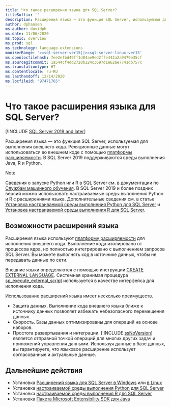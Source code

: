 ```yaml
---
title: Что такое расширения языка для SQL Server?
titleSuffix: ''
description: Расширения языка — это функция SQL Server, используемая для выполнения внешнего кода. В SQL Server поддерживаются Java, R и Python. Реляционные данные могут использоваться во внешнем коде с помощью платформы расширяемости.
author: dphansen
ms.author: davidph
ms.date: 11/06/2020
ms.topic: overview
ms.prod: sql
ms.technology: language-extensions
monikerRange: '>=sql-server-ver15||>=sql-server-linux-ver15'
ms.openlocfilehash: 7ee2efbd49ff1d04ae9ed2ffe442a2a9479e35cf
ms.sourcegitcommit: 1a544cf4dd2720b124c3697d1e62ae7741db757c
ms.translationtype: HT
ms.contentlocale: ru-RU
ms.lasthandoff: 12/14/2020
ms.locfileid: "97471765"
---
```

# <a name="what-is-sql-server-language-extensions"></a>Что такое расширения языка для SQL Server?
[!INCLUDE [SQL Server 2019 and later](../includes/applies-to-version/sqlserver2019.md)]

Расширения языка — это функция SQL Server, используемая для выполнения внешнего кода. Реляционные данные могут использоваться во внешнем коде с помощью [платформы расширяемости](concepts/extensibility-framework.md). В SQL Server 2019 поддерживаются среды выполнения Java, R и Python.

> [!NOTE]
> Сведения о запуске Python или R в SQL Server см. в документации по [Службам машинного обучения](../machine-learning/sql-server-machine-learning-services.md). В SQL Server 2019 и более поздних версий можно использовать настраиваемые среды выполнения Python и R с расширениями языка. Дополнительные сведения см. в статье [Установка настраиваемой среды выполнения Python для SQL Server](../machine-learning/install/custom-runtime-python.md) и [Установка настраиваемой среды выполнения R для SQL Server](../machine-learning/install/custom-runtime-r.md).

## <a name="what-you-can-do-with-language-extensions"></a>Возможности расширений языка

Расширения языка используют [платформу расширяемости](concepts/extensibility-framework.md) для исполнения внешнего кода. Выполнение кода изолировано от процессов ядра, но полностью интегрировано с выполнением запросов SQL Server. Вы можете выполнять код в источнике данных, чтобы не передавать данные по сети.

Внешние языки определяются с помощью инструкции [CREATE EXTERNAL LANGUAGE](../t-sql/statements/create-external-language-transact-sql.md). Системная хранимая процедура [sp_execute_external_script](../relational-databases/system-stored-procedures/sp-execute-external-script-transact-sql.md) используется в качестве интерфейса для исполнения кода.

Использование расширений языка имеет несколько преимуществ.

+ Защита данных. Выполнение кода внешнего языка ближе к источнику данных позволяет избежать небезопасного перемещения данных.
+ Скорость. Базы данных оптимизированы для операций на основе наборов. 
+ Простота развертывания и интеграции. [!INCLUDE [ssNoVersion](../includes/ssnoversion-md.md)] является отправной точкой операций для многих других задач и приложений управления данными. Используя данные в базе данных, вы гарантируете, что языковое расширение использует согласованные и актуальные данные.

## <a name="next-steps"></a>Дальнейшие действия

+ Установка [Расширений языка для SQL Server в Windows](install/windows-java.md) или [в Linux](../linux/sql-server-linux-setup-language-extensions-java.md)
+ Установка [настраиваемой среды выполнения Python для SQL Server](../machine-learning/install/custom-runtime-python.md)
+ Установка [настраиваемой среды выполнения R для SQL Server](../machine-learning/install/custom-runtime-r.md)
+ Установка [Пакета Microsoft Extensibility SDK для Java](how-to/extensibility-sdk-java-sql-server.md)
